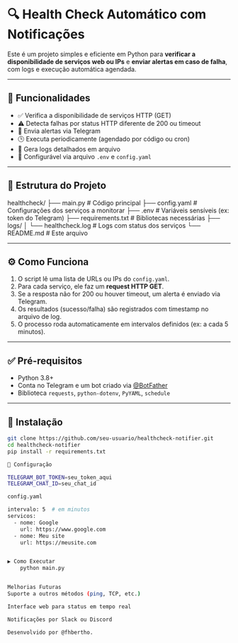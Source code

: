 # 🔍 Health Check Automático com Notificações

Este é um projeto simples e eficiente em Python para **verificar a disponibilidade de serviços web ou IPs** e **enviar alertas em caso de falha**, com logs e execução automática agendada.

---

## 🚀 Funcionalidades

- ✅ Verifica a disponibilidade de serviços HTTP (GET)
- ⚠️ Detecta falhas por status HTTP diferente de 200 ou timeout
- 📢 Envia alertas via Telegram
- 🕒 Executa periodicamente (agendado por código ou cron)
- 📜 Gera logs detalhados em arquivo
- 🔧 Configurável via arquivo `.env` e `config.yaml`

---

## 🧱 Estrutura do Projeto

healthcheck/
├── main.py # Código principal
├── config.yaml # Configurações dos serviços a monitorar
├── .env # Variáveis sensíveis (ex: token do Telegram)
├── requirements.txt # Bibliotecas necessárias
├── logs/
│ └── healthcheck.log # Logs com status dos serviços
└── README.md # Este arquivo


---

## ⚙️ Como Funciona

1. O script lê uma lista de URLs ou IPs do `config.yaml`.
2. Para cada serviço, ele faz um **request HTTP GET**.
3. Se a resposta não for 200 ou houver timeout, um alerta é enviado via Telegram.
4. Os resultados (sucesso/falha) são registrados com timestamp no arquivo de log.
5. O processo roda automaticamente em intervalos definidos (ex: a cada 5 minutos).

---

## ✅ Pré-requisitos

- Python 3.8+
- Conta no Telegram e um bot criado via [@BotFather](https://t.me/BotFather)
- Biblioteca `requests`, `python-dotenv`, `PyYAML`, `schedule`

---

## 🧪 Instalação

```bash
git clone https://github.com/seu-usuario/healthcheck-notifier.git
cd healthcheck-notifier
pip install -r requirements.txt

🔐 Configuração

TELEGRAM_BOT_TOKEN=seu_token_aqui
TELEGRAM_CHAT_ID=seu_chat_id

config.yaml

intervalo: 5  # em minutos
servicos:
  - nome: Google
    url: https://www.google.com
  - nome: Meu site
    url: https://meusite.com


▶️ Como Executar
    python main.py


Melhorias Futuras
Suporte a outros métodos (ping, TCP, etc.)

Interface web para status em tempo real

Notificações por Slack ou Discord

Desenvolvido por @fhbertho.